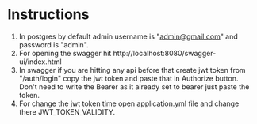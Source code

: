 # Instructions

1. In postgres by default admin username is "admin@gmail.com" and password is "admin".
2. For opening the swagger hit http://localhost:8080/swagger-ui/index.html
3. In swagger if you are hitting any api before that create jwt token from "/auth/login" copy the jwt token and paste that in Authorize button. Don't need to write the Bearer as it already set to bearer just paste the token.
4. For change the jwt token time open application.yml file and change there JWT_TOKEN_VALIDITY.
